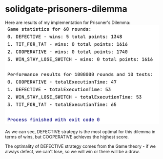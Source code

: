 # solidgate-prisoners-dilemma
Here are results of my implementation for Prisoner's Dilemma:
![img.png](assets/img.png)

As we can see, DEFECTIVE strategy is the most optimal for this dilemma in terms of wins,
but COOPERATIVE achieves the highest score.

The optimality of DEFECTIVE strategy comes from the Game theory - if we always defect, we can't lose, so we will win or there will be a draw.
